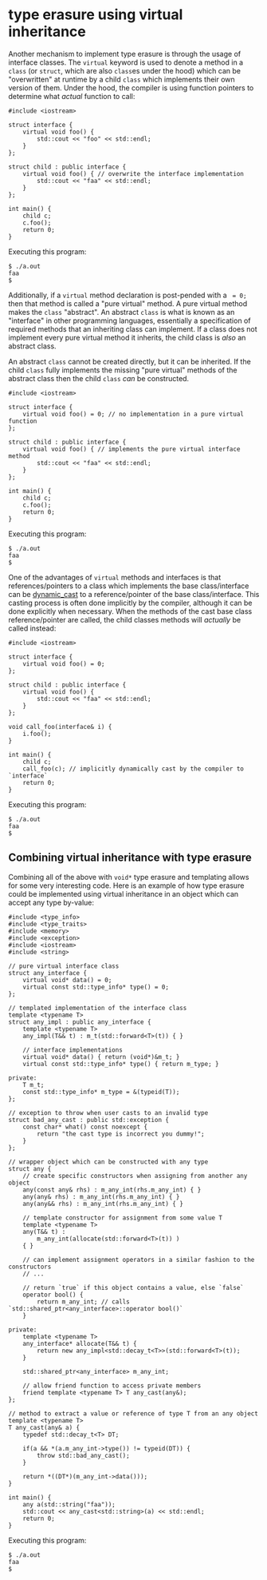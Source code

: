 # type erasure using virtual inheritance 
Another mechanism to implement type erasure is through the usage of interface classes. The `virtual` keyword is used to denote a method in a `class` (or `struct`, which are also `class`es under the hood) which can be "overwritten" at runtime by a child `class` which implements their own version of them. Under the hood, the compiler is using function pointers to determine what *actual* function to call: 
```
#include <iostream>

struct interface {
    virtual void foo() {
        std::cout << "foo" << std::endl;
    }
};

struct child : public interface {
    virtual void foo() { // overwrite the interface implementation
        std::cout << "faa" << std::endl;
    }
};

int main() {
    child c;
    c.foo();
    return 0;
}
```

Executing this program:
```
$ ./a.out 
faa
$
```

Additionally, if a `virtual` method declaration is post-pended with a ` = 0;` then that method is called a "pure virtual" method. A pure virtual method makes the `class` "abstract". An abstract `class` is what is known as an "interface" in other programming languages, essentially a specification of required methods that an inheriting class can implement. If a class does not implement every pure virtual method it inherits, the child class is *also* an abstract class.

An abstract `class` cannot be created directly, but it can be inherited. If the child `class` fully implements the missing "pure virtual" methods of the abstract class then the child `class` *can* be constructed. 
```
#include <iostream>

struct interface {
    virtual void foo() = 0; // no implementation in a pure virtual function
};

struct child : public interface {
    virtual void foo() { // implements the pure virtual interface method
        std::cout << "faa" << std::endl;
    }
};

int main() {
    child c;
    c.foo();
    return 0;
}
```

Executing this program:
```
$ ./a.out 
faa
$
```

One of the advantages of `virtual` methods and interfaces is that references/pointers to a class which implements the base class/interface can be [dynamic_cast](https://en.cppreference.com/w/cpp/language/dynamic_cast) to a reference/pointer of the base class/interface. This casting process is often done implicitly by the compiler, although it can be done explicitly when necessary. When the methods of the cast base class reference/pointer are called, the child classes methods will *actually* be called instead:
```
#include <iostream>

struct interface {
    virtual void foo() = 0;
};

struct child : public interface {
    virtual void foo() { 
        std::cout << "faa" << std::endl;
    }
};

void call_foo(interface& i) {
    i.foo();
}

int main() {
    child c;
    call_foo(c); // implicitly dynamically cast by the compiler to `interface`
    return 0;
}
```

Executing this program:
```
$ ./a.out 
faa
$
```

## Combining virtual inheritance with type erasure 
Combining all of the above with `void*` type erasure and templating allows for some very interesting code. Here is an example of how type erasure could be implemented using virtual inheritance in an object which can accept any type by-value:
```
#include <type_info>
#include <type_traits>
#include <memory>
#include <exception>
#include <iostream>
#include <string>

// pure virtual interface class
struct any_interface {
    virtual void* data() = 0;
    virtual const std::type_info* type() = 0;
};

// templated implementation of the interface class
template <typename T>
struct any_impl : public any_interface {
    template <typename T>
    any_impl(T&& t) : m_t(std::forward<T>(t)) { }

    // interface implementations
    virtual void* data() { return (void*)&m_t; }
    virtual const std::type_info* type() { return m_type; }

private:
    T m_t;
    const std::type_info* m_type = &(typeid(T));
};

// exception to throw when user casts to an invalid type
struct bad_any_cast : public std::exception {
    const char* what() const noexcept {
        return "the cast type is incorrect you dummy!";
    }
};

// wrapper object which can be constructed with any type
struct any {
    // create specific constructors when assigning from another any object
    any(const any& rhs) : m_any_int(rhs.m_any_int) { }
    any(any& rhs) : m_any_int(rhs.m_any_int) { }
    any(any&& rhs) : m_any_int(rhs.m_any_int) { }

    // template constructor for assignment from some value T
    template <typename T>
    any(T&& t) : 
        m_any_int(allocate(std::forward<T>(t)) )
    { }

    // can implement assignment operators in a similar fashion to the constructors 
    // ...
    
    // return `true` if this object contains a value, else `false`
    operator bool() {
        return m_any_int; // calls `std::shared_ptr<any_interface>::operator bool()`
    }

private:
    template <typename T>
    any_interface* allocate(T&& t) {
        return new any_impl<std::decay_t<T>>(std::forward<T>(t));
    }

    std::shared_ptr<any_interface> m_any_int;

    // allow friend function to access private members
    friend template <typename T> T any_cast(any&);
};

// method to extract a value or reference of type T from an any object
template <typename T>
T any_cast(any& a) {
    typedef std::decay_t<T> DT;

    if(a && *(a.m_any_int->type()) != typeid(DT)) {
        throw std::bad_any_cast();
    }

    return *((DT*)(m_any_int->data()));
}

int main() {
    any a(std::string("faa"));
    std::cout << any_cast<std::string>(a) << std::endl;
    return 0;
}
```

Executing this program:
```
$ ./a.out 
faa
$
```
